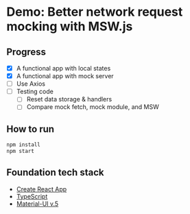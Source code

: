 # Demo: Better network request mocking with MSW.js

## Progress

* [x] A functional app with local states
* [x] A functional app with mock server
* [ ] Use Axios
* [ ] Testing code
    * [ ] Reset data storage & handlers
    * [ ] Compare mock fetch, mock module, and MSW

## How to run

```sh
npm install
npm start
```

## Foundation tech stack

* [Create React App](https://github.com/facebookincubator/create-react-app)
* [TypeScript](https://github.com/Microsoft/TypeScript)
* [Material-UI v.5](https://next.material-ui.com/)
